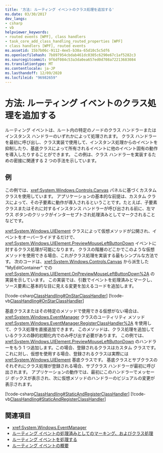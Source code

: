 ```yaml
---
title: '方法: ルーティング イベントのクラス処理を追加する'
ms.date: 03/30/2017
dev_langs:
- csharp
- vb
helpviewer_keywords:
- routed events [WPF], class handlers
- task_core_add_class_handling_routed_properties [WPF]
- class handlers [WPF], routed events
ms.assetid: 15b7b06c-9112-4ee5-b30a-65d10c5c5df6
ms.openlocfilehash: 7b897954cbdab461dc0305c6290e67c1af5282c3
ms.sourcegitcommit: 9f6df084c53a3da0ea657ed0d708a72213683084
ms.translationtype: MT
ms.contentlocale: ja-JP
ms.lasthandoff: 12/09/2020
ms.locfileid: "96982659"
---
```

# <a name="how-to-add-class-handling-for-a-routed-event"></a>方法: ルーティング イベントのクラス処理を追加する
ルーティング イベントは、ルート内の特定のノードのクラス ハンドラーまたはインスタンス ハンドラーのいずれかによって処理されます。 クラス ハンドラーを最初に呼び出し、クラス実装で使用して、インスタンス処理からのイベントを抑制したり、基底クラスによって所有されるイベントに他のイベント固有の動作を導入したりすることができます。 この例は、クラス ハンドラーを実装するための密接に関連する 2 つの手法を示しています。  
  
## <a name="example"></a>例  
 この例では、<xref:System.Windows.Controls.Canvas> パネルに基づくカスタム クラスを使用しています。 アプリケーションの基本的な前提は、カスタム クラスによって、その子要素に動作が導入されるということです。たとえば、子要素クラスまたはそれに対するインスタンス ハンドラーが呼び出される前に、左マウス ボタンのクリックがインターセプトされ処理済みとしてマークされることなどです。  
  
 <xref:System.Windows.UIElement> クラスによって仮想メソッドが公開され、イベントをオーバーライドするだけで、<xref:System.Windows.UIElement.PreviewMouseLeftButtonDown> イベントに対するクラス処理が可能になります。 クラスの階層のどこかでこのような仮想メソッドを使用できる場合、これがクラス処理を実装する最もシンプルな方法です。 次のコードは、<xref:System.Windows.Controls.Canvas> から派生した "MyEditContainer" での <xref:System.Windows.UIElement.OnPreviewMouseLeftButtonDown%2A> の実装を示しています。 この実装では、引数でイベントを処理済みとマークし、ソース要素に基本的な目に見える変更を加えるコードを追加します。  
  
 [!code-csharp[ClassHandling#OnStarClassHandler](~/samples/snippets/csharp/VS_Snippets_Wpf/ClassHandling/CSharp/SDKSampleLibrary/class1.cs#onstarclasshandler)]
 [!code-vb[ClassHandling#OnStarClassHandler](~/samples/snippets/visualbasic/VS_Snippets_Wpf/ClassHandling/visualbasic/sdksamplelibrary/class1.vb#onstarclasshandler)]  
  
 基底クラスまたはその特定のメソッドで使用できる仮想がない場合は、<xref:System.Windows.EventManager> クラスのユーティリティ メソッド <xref:System.Windows.EventManager.RegisterClassHandler%2A> を使用して、クラス処理を直接追加できます。 このメソッドは、クラス処理を追加しているクラスの静的初期化内でのみ呼び出す必要があります。 この例では、<xref:System.Windows.UIElement.PreviewMouseLeftButtonDown> のハンドラーをもう 1 つ追加します。この場合、登録されるクラスはカスタム クラスです。 これに対し、仮想を使用する場合、登録されるクラスは実際には <xref:System.Windows.UIElement> 基底クラスです。 基底クラスとサブクラスのそれぞれにクラス処理が登録される場合、サブクラス ハンドラーが最初に呼び出されます。 アプリケーションの動作では、最初にこのハンドラーでメッセージ ボックスが表示され、次に仮想メソッドのハンドラーのビジュアルの変更が表示されます。  
  
 [!code-csharp[ClassHandling#StaticAndRegisterClassHandler](~/samples/snippets/csharp/VS_Snippets_Wpf/ClassHandling/CSharp/SDKSampleLibrary/class1.cs#staticandregisterclasshandler)]
 [!code-vb[ClassHandling#StaticAndRegisterClassHandler](~/samples/snippets/visualbasic/VS_Snippets_Wpf/ClassHandling/visualbasic/sdksamplelibrary/class1.vb#staticandregisterclasshandler)]  
  
## <a name="see-also"></a>関連項目

- <xref:System.Windows.EventManager>
- [ルーティング イベントの処理済みとしてのマーキング、およびクラス処理](marking-routed-events-as-handled-and-class-handling.md)
- [ルーティング イベントを処理する](how-to-handle-a-routed-event.md)
- [ルーティング イベントの概要](routed-events-overview.md)
